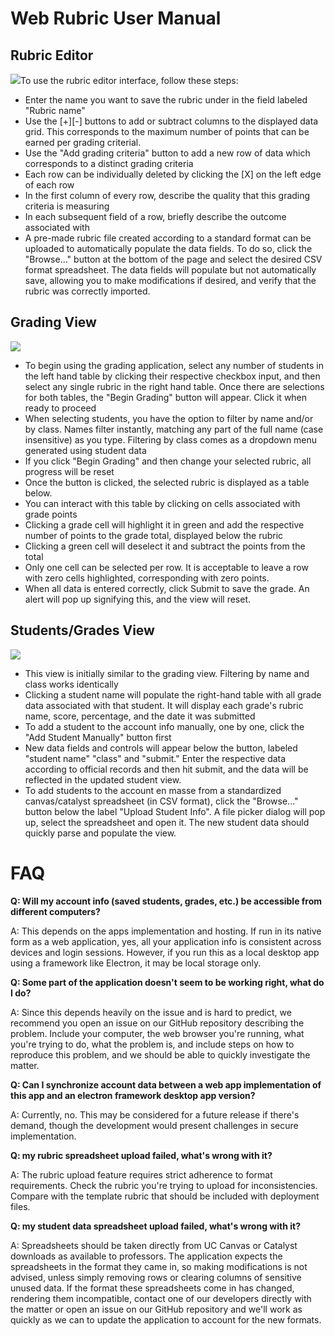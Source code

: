 ﻿# Web Rubric User Manual
## Rubric Editor
![](https://puu.sh/HzalQ.png)To use the rubric editor interface, follow these steps:
* Enter the name you want to save the rubric under in the field labeled "Rubric name"
* Use the [+][-] buttons to add or subtract columns to the displayed data grid. This corresponds to the maximum number of points that can be earned per grading criterial.
* Use the "Add grading criteria" button to add a new row of data which corresponds to a distinct grading criteria
* Each row can be individually deleted by clicking the [X] on the left edge of each row
* In the first column of every row, describe the quality that this grading criteria is measuring
* In each subsequent field of a row, briefly describe the outcome associated with 
* A pre-made rubric file created according to a standard format can be uploaded to automatically populate the data fields. To do so, click the "Browse..." button at the bottom of the page and select the desired CSV format spreadsheet. The data fields will populate but not automatically save, allowing you to make modifications if desired, and verify that the rubric was correctly imported.

## Grading View
![](https://puu.sh/Hzanl.png)
* To begin using the grading application, select any number of students in the left hand table by clicking their respective checkbox input, and then select any single rubric in the right hand table. Once there are selections for both tables, the "Begin Grading" button will appear. Click it when ready to proceed
* When selecting students, you have the option to filter by name and/or by class. Names filter instantly, matching any part of the full name (case insensitive) as you type. Filtering by class comes as a dropdown menu generated using student data
* If you click "Begin Grading" and then change your selected rubric, all progress will be reset
* Once the button is clicked, the selected rubric is displayed as a table below. 
* You can interact with this table by clicking on cells associated with grade points
* Clicking a grade cell will highlight it in green and add the respective number of points to the grade total, displayed below the rubric
* Clicking a green cell will deselect it and subtract the points from the total
* Only one cell can be selected per row. It is acceptable to leave a row with zero cells highlighted, corresponding with zero points.
* When all data is entered correctly, click Submit to save the grade. An alert will pop up signifying this, and the view will reset.

## Students/Grades View
![](https://puu.sh/HzaZv.png)
* This view is initially similar to the grading view. Filtering by name and class works identically
* Clicking a student name will populate the right-hand table with all grade data associated with that student. It will display each grade's rubric name, score, percentage, and the date it was submitted
* To add a student to the account info manually, one by one, click the "Add Student Manually" button first
* New data fields and controls will appear below the button, labeled "student name" "class" and "submit." Enter the respective data according to official records and then hit submit, and the data will be reflected in the updated student view.
* To add students to the account en masse from a standardized canvas/catalyst spreadsheet (in CSV format), click the "Browse..." button below the label "Upload Student Info". A file picker dialog will pop up, select the spreadsheet and open it. The new student data should quickly parse and populate the view.

# FAQ
**Q: Will my account info (saved students, grades, etc.) be accessible from different computers?**

A: This depends on the apps implementation and hosting. If run in its native form as a web application, yes, all your application info is consistent across devices and login sessions. However, if you run this as a local desktop app using a framework like Electron, it may be local storage only.

**Q: Some part of the application doesn't seem to be working right, what do I do?**

A: Since this depends heavily on the issue and is hard to predict, we recommend you open an issue on our GitHub repository describing the problem. Include your computer, the web browser you're running, what you're trying to do, what the problem is, and include steps on how to reproduce this problem, and we should be able to quickly investigate the matter.


**Q: Can I synchronize account data between a web app implementation of this app and an electron framework desktop app version?**

A: Currently, no. This may be considered for a future release if there's demand, though the development would present challenges in secure implementation.


**Q: my rubric spreadsheet upload failed, what's wrong with it?**

A: The rubric upload feature requires strict adherence to format requirements. Check the rubric you're trying to upload for inconsistencies. Compare with the template rubric that should be included with deployment files.

**Q: my student data spreadsheet upload failed, what's wrong with it?**

A: Spreadsheets should be taken directly from UC Canvas or Catalyst downloads as available to professors. The application expects the spreadsheets in the format they came in, so making modifications is not advised, unless simply removing rows or clearing columns of sensitive unused data. If the format these spreadsheets come in has changed, rendering them incompatible, contact one of our developers directly with the matter or open an issue on our GitHub repository and we'll work as quickly as we can to update the application to account for the new formats.
